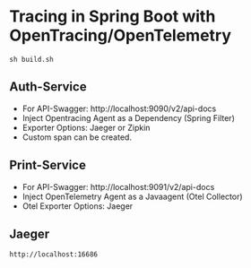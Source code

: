 
# Tracing in Spring Boot with OpenTracing/OpenTelemetry

```
sh build.sh
```

## Auth-Service
* For API-Swagger: http://localhost:9090/v2/api-docs
* Inject Opentracing Agent as a Dependency (Spring Filter)
* Exporter Options: Jaeger or Zipkin
* Custom span can be created.

## Print-Service
* For API-Swagger: http://localhost:9091/v2/api-docs
* Inject OpenTelemetry Agent as a Javaagent (Otel Collector)
* Otel Exporter Options: Jaeger


## Jaeger
```
http://localhost:16686
```
